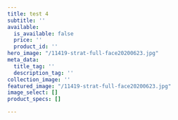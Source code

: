 ```yaml
---
title: test 4
subtitle: ''
available:
  is_available: false
  price: ''
  product_id: ''
hero_image: "/11419-strat-full-face20200623.jpg"
meta_data:
  title_tag: ''
  description_tag: ''
collection_image: ''
featured_image: "/11419-strat-full-face20200623.jpg"
image_select: []
product_specs: []

---
```

